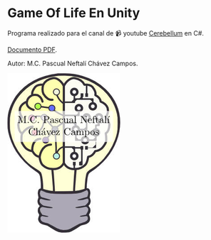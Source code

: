 # Game Of Life En Unity
Programa realizado para el canal de  :video_camera: youtube [Cerebellum](https://youtu.be/qY5ukpjhsGc)
 en C#.
 
[Documento PDF](GameOfLife.pdf).



Autor: M.C. Pascual Neftalí Chávez Campos.

![](https://github.com/Cerebellum-ITM/ProgramaCambio/blob/master/Cere60PCC.jpg)



